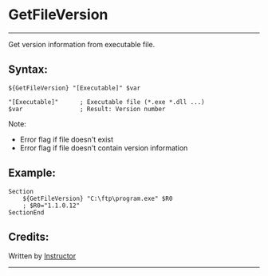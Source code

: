 # GetFileVersion

---

Get version information from executable file.

## Syntax:

	${GetFileVersion} "[Executable]" $var

	"[Executable]"      ; Executable file (*.exe *.dll ...)
	$var                ; Result: Version number

Note:

- Error flag if file doesn't exist 
- Error flag if file doesn't contain version information

## Example:

	Section
		${GetFileVersion} "C:\ftp\program.exe" $R0
		; $R0="1.1.0.12"
	SectionEnd

## Credits:

Written by [Instructor][1]

---

[1]: http://nsis.sourceforge.net/User:Instructor